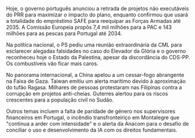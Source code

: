 Hoje, o governo português anunciou a retirada de projetos não executáveis do PRR para maximizar o impacto do plano, enquanto confirmou que usará a totalidade do empréstimo SAFE para reequipar as Forças Armadas até 2035. A Comissão Europeia propôs 7,4 mil milhões para a PAC e 143 milhões para as pescas para Portugal até 2034.

Na política nacional, o PS pediu uma reunião extraordinária da CML para esclarecer alegadas falsidades no caso do Elevador da Glória e o governo reconheceu hoje o Estado da Palestina, apesar da discordância do CDS-PP. Os combustíveis vão ficar mais caros.

No panorama internacional, a China apelou a um cessar-fogo abrangente na Faixa de Gaza. Taiwan emitiu um alerta marítimo devido à aproximação do tufão Ragasa. Milhares de pessoas protestaram nas Filipinas contra a corrupção em projetos anti-cheias. Guterres alertou para os riscos crescentes para a população civil no Sudão.

Outros temas incluem a falta de paridade de género nos supervisores financeiros em Portugal, o incêndio transfronteiriço em Montalegre que "continua a arder com intensidade" e o alerta da Anacom para o desafio de conciliar o uso e desenvolvimento da IA com os direitos fundamentais.